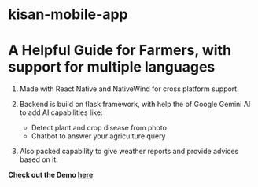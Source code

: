 # kisan-mobile-app

# A Helpful Guide for Farmers, with support for multiple languages

1. Made with React Native and NativeWind for cross platform support.

2. Backend is build on flask framework, with help the of Google Gemini AI to add AI capabilities like:
    - Detect plant and crop disease from photo
    - Chatbot to answer your agriculture query

3. Also packed capability to give weather reports and provide advices based on it.

**Check out the Demo [here](https://drive.google.com/file/d/13WK9xJHCIo--8Ja9iXFMXcoKSNXO9a2X/view?usp=sharing)**